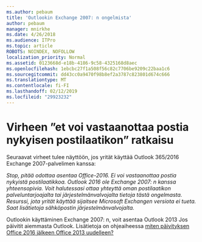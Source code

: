 ```yaml
---
ms.author: pebaum
title: 'Outlookin Exchange 2007: n ongelmista'
author: pebaum
manager: mnirkhe
ms.date: 4/26/2018
ms.audience: ITPro
ms.topic: article
ROBOTS: NOINDEX, NOFOLLOW
localization_priority: Normal
ms.assetid: 0123668d-e18b-4186-9c58-4325168d8aec
ms.openlocfilehash: 1ebcbc27f1a508f56c82c7706be9209c22baa1c6
ms.sourcegitcommit: dd43cc0a9470f98b8ef2a3787c823801d674c666
ms.translationtype: MT
ms.contentlocale: fi-FI
ms.lasthandoff: 02/12/2019
ms.locfileid: "29923232"
---
```

# <a name="solution-for-error-you-wont-be-able-to-receive-mail-from-a-current-mailbox"></a>Virheen ”et voi vastaanottaa postia nykyisen postilaatikon” ratkaisu
Seuraavat virheet tulee näyttöön, jos yrität käyttää Outlook 365/2016 Exchange 2007-palvelimen kanssa:

*Stop, pitää odottaa asentaa Office-2016. Ei voi vastaanottaa postia nykyistä postilaatikkoa. Outlook 2016 ole Exchange 2007: n kanssa yhteensopivia. Voit halutessasi ottaa yhteyttä oman postilaatikon palveluntarjoajalta tai järjestelmänvalvojalta tietoja tästä ongelmasta. Resurssi, jota yrität käyttää sijaitsee Microsoft Exchangen versiota ei tueta. Saat lisätietoja sähköpostin järjestelmänvalvojalta.*

Outlookin käyttäminen Exchange 2007: n, voit asentaa Outlook 2013 Jos päivitit aiemmasta Outlook. Lisätietoja on ohjeaiheessa [miten päivityksen Office 2016 jälkeen Office 2013 uudelleen?](https://support.office.com/article/a6ca92f4-cbb4-4609-9fdb-f8d3dd6812f3)